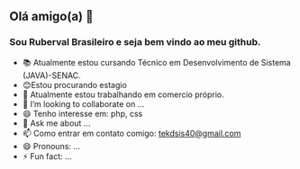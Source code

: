 ## Olá amigo(a) 👋

### Sou Ruberval Brasileiro e seja bem vindo ao meu github.

- 📚 Atualmente estou cursando Técnico em Desenvolvimento de Sistema (JAVA)-SENAC.
- 😊Estou procurando estagio
- 🔭 Atualmente estou trabalhando em comercio próprio.
- 👯 I’m looking to collaborate on ...
- 😄 Tenho interesse em: php, css
- 💬 Ask me about ...
- 📫 Como entrar em contato comigo: tekdsis40@gmail.com 
- 😄 Pronouns: ...
- ⚡ Fun fact: ...

